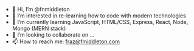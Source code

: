 - 👋 Hi, I’m @fnmiddleton
- 👀 I’m interested in re-learning how to code with modern technologies
- 🌱 I’m currently learning JavaScript, HTML/CSS, Express, React, Node, Mongo (MERN stack)
- 💞️ I’m looking to collaborate on ...
- 📫 How to reach me: fraz@fmiddleton.com

<!---
fnmiddleton/fnmiddleton is a ✨ special ✨ repository because its `README.md` (this file) appears on your GitHub profile.
You can click the Preview link to take a look at your changes.
--->
